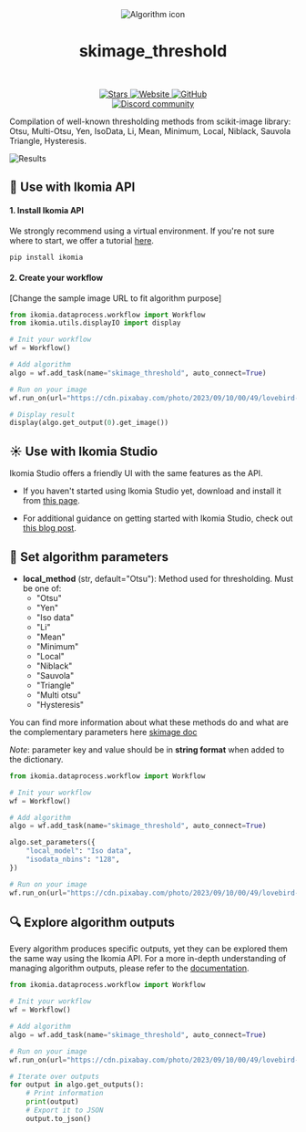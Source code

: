 <div align="center">
  <img src="https://raw.githubusercontent.com/Ikomia-hub/skimage_threshold/main/icons/scikit.png" alt="Algorithm icon">
  <h1 align="center">skimage_threshold</h1>
</div>
<br />
<p align="center">
    <a href="https://github.com/Ikomia-hub/skimage_threshold">
        <img alt="Stars" src="https://img.shields.io/github/stars/Ikomia-hub/skimage_threshold">
    </a>
    <a href="https://app.ikomia.ai/hub/">
        <img alt="Website" src="https://img.shields.io/website/http/app.ikomia.ai/en.svg?down_color=red&down_message=offline&up_message=online">
    </a>
    <a href="https://github.com/Ikomia-hub/skimage_threshold/blob/main/LICENSE.md">
        <img alt="GitHub" src="https://img.shields.io/github/license/Ikomia-hub/skimage_threshold.svg?color=blue">
    </a>    
    <br>
    <a href="https://discord.com/invite/82Tnw9UGGc">
        <img alt="Discord community" src="https://img.shields.io/badge/Discord-white?style=social&logo=discord">
    </a> 
</p>

Compilation of well-known thresholding methods from scikit-image library: Otsu, Multi-Otsu, Yen, IsoData, Li, Mean, Minimum, Local, Niblack, Sauvola Triangle, Hysteresis.

![Results](https://raw.githubusercontent.com/Ikomia-hub/skimage_threshold/feat/new_readme/icons/results.png)

## :rocket: Use with Ikomia API

#### 1. Install Ikomia API

We strongly recommend using a virtual environment. If you're not sure where to start, we offer a tutorial [here](https://www.ikomia.ai/blog/a-step-by-step-guide-to-creating-virtual-environments-in-python).

```sh
pip install ikomia
```

#### 2. Create your workflow

[Change the sample image URL to fit algorithm purpose]

```python
from ikomia.dataprocess.workflow import Workflow
from ikomia.utils.displayIO import display

# Init your workflow
wf = Workflow()

# Add algorithm
algo = wf.add_task(name="skimage_threshold", auto_connect=True)

# Run on your image
wf.run_on(url="https://cdn.pixabay.com/photo/2023/09/10/00/49/lovebird-8244066_960_720.jpg")

# Display result
display(algo.get_output(0).get_image())
```

## :sunny: Use with Ikomia Studio

Ikomia Studio offers a friendly UI with the same features as the API.

- If you haven't started using Ikomia Studio yet, download and install it from [this page](https://www.ikomia.ai/studio).

- For additional guidance on getting started with Ikomia Studio, check out [this blog post](https://www.ikomia.ai/blog/how-to-get-started-with-ikomia-studio).

## :pencil: Set algorithm parameters

- **local_method** (str, default="Otsu"): Method used for thresholding. Must be one of:
  - "Otsu"
  - "Yen"
  - "Iso data"
  - "Li"
  - "Mean"
  - "Minimum"
  - "Local"
  - "Niblack"
  - "Sauvola"
  - "Triangle"
  - "Multi otsu"
  - "Hysteresis"

You can find more information about what these methods do and what are the complementary parameters here [skimage doc](https://scikit-image.org/docs/stable/api/skimage.filters.html)

*Note*: parameter key and value should be in **string format** when added to the dictionary.

```python
from ikomia.dataprocess.workflow import Workflow

# Init your workflow
wf = Workflow()

# Add algorithm
algo = wf.add_task(name="skimage_threshold", auto_connect=True)

algo.set_parameters({
    "local_model": "Iso data",
    "isodata_nbins": "128",
})

# Run on your image  
wf.run_on(url="https://cdn.pixabay.com/photo/2023/09/10/00/49/lovebird-8244066_960_720.jpg")

```

## :mag: Explore algorithm outputs

Every algorithm produces specific outputs, yet they can be explored them the same way using the Ikomia API. For a more in-depth understanding of managing algorithm outputs, please refer to the [documentation](https://ikomia-dev.github.io/python-api-documentation/advanced_guide/IO_management.html).

```python
from ikomia.dataprocess.workflow import Workflow

# Init your workflow
wf = Workflow()

# Add algorithm
algo = wf.add_task(name="skimage_threshold", auto_connect=True)

# Run on your image  
wf.run_on(url="https://cdn.pixabay.com/photo/2023/09/10/00/49/lovebird-8244066_960_720.jpg")

# Iterate over outputs
for output in algo.get_outputs():
    # Print information
    print(output)
    # Export it to JSON
    output.to_json()
```